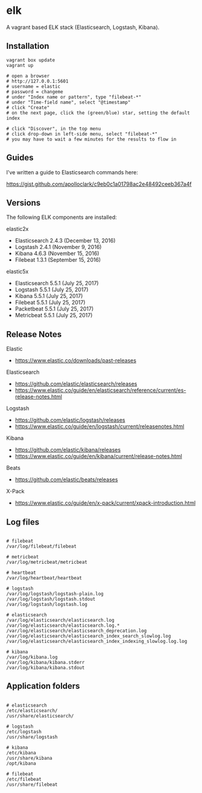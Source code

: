 # elk

A vagrant based ELK stack (Elasticsearch, Logstash, Kibana).

## Installation

```shell
vagrant box update
vagrant up

# open a browser
# http://127.0.0.1:5601
# username = elastic
# password = changeme
# under "Index name or pattern", type "filebeat-*"
# under "Time-field name", select "@timestamp"
# click "Create"
# on the next page, click the (green/blue) star, setting the default index

# click "Discover", in the top menu
# click drop-down in left-side menu, select "filebeat-*"
# you may have to wait a few minutes for the results to flow in
```

## Guides

I've written a guide to Elasticsearch commands here:

https://gist.github.com/apolloclark/c9eb0c1a01798ac2e48492ceeb367a4f


## Versions

The following ELK components are installed:

elastic2x
- Elasticsearch 2.4.3 (December 13, 2016)
- Logstash 		2.4.1 (November 9, 2016)
- Kibana 		4.6.3 (November 15, 2016)
- Filebeat 		1.3.1 (September 15, 2016)

elastic5x
- Elasticsearch 5.5.1 (July 25, 2017)
- Logstash 		5.5.1 (July 25, 2017)
- Kibana 		5.5.1 (July 25, 2017)
- Filebeat 		5.5.1 (July 25, 2017)
- Packetbeat 	5.5.1 (July 25, 2017)
- Metricbeat 	5.5.1 (July 25, 2017)


## Release Notes

Elastic
- https://www.elastic.co/downloads/past-releases

Elasticsearch
- https://github.com/elastic/elasticsearch/releases
- https://www.elastic.co/guide/en/elasticsearch/reference/current/es-release-notes.html

Logstash
- https://github.com/elastic/logstash/releases
- https://www.elastic.co/guide/en/logstash/current/releasenotes.html

Kibana
- https://github.com/elastic/kibana/releases
- https://www.elastic.co/guide/en/kibana/current/release-notes.html

Beats
- https://github.com/elastic/beats/releases

X-Pack
- https://www.elastic.co/guide/en/x-pack/current/xpack-introduction.html



## Log files
```shell

# filebeat
/var/log/filebeat/filebeat

# metricbeat
/var/log/metricbeat/metricbeat

# heartbeat
/var/log/heartbeat/heartbeat

# logstash
/var/log/logstash/logstash-plain.log
/var/log/logstash/logstash.stdout
/var/log/logstash/logstash.log

# elasticsearch
/var/log/elasticsearch/elasticsearch.log
/var/log/elasticsearch/elasticsearch.log.*
/var/log/elasticsearch/elasticsearch_deprecation.log
/var/log/elasticsearch/elasticsearch_index_search_slowlog.log
/var/log/elasticsearch/elasticsearch_index_indexing_slowlog.log.log

# kibana
/var/log/kibana.log
/var/log/kibana/kibana.stderr
/var/log/kibana/kibana.stdout
```



## Application folders
```shell

# elasticsearch
/etc/elasticsearch/
/usr/share/elasticsearch/

# logstash
/etc/logstash
/usr/share/logstash

# kibana
/etc/kibana
/usr/share/kibana
/opt/kibana

# filebeat
/etc/filebeat
/usr/share/filebeat
```
